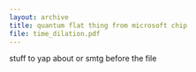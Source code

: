 ```yaml
---
layout: archive
title: quantum flat thing from microsoft chip
file: time_dilation.pdf
---
```


stuff to yap about or smtg before the file